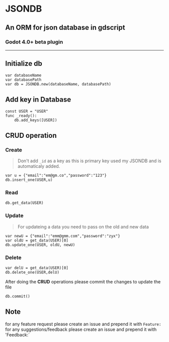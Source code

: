 # JSONDB
## An ORM for json database in gdscript
### Godot 4.0+ beta plugin

---

## Initialize db

```
var databaseName
var databasePath
var db = JSONDB.new(databaseName, databasePath)
```

## Add key in Database

```
const USER = "USER"
func _ready():
    db.add_keys([USER])
```

## CRUD operation

### Create

> Don't add `_id` as a key as this is primary key used my JSONDB and is automaticaly added.
```
var u = {"email":"em@gm.co","password":"123"}
db.insert_one(USER,u)
```

### Read

```
db.get_data(USER)
```

### Update

> For updateing a data you need to pass on the old and new data

```
var newU = {"email":"emm@gmm.com","password":"zyx"}
var oldU = get_data(USER)[0]
db.update_one(USER, oldU, newU)
```

### Delete

```
var delU = get_data(USER)[0]
db.delete_one(USER,delU)
```

After doing the **CRUD** operations please commit the changes to update the file

```
db.commit()
```


## Note

for any feature request please create an issue and prepend it with `Feature:`
for any suggestions/feedback please create an issue and prepend it with 'Feedback:`

